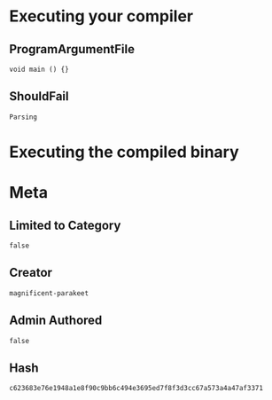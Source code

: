 # Executing your compiler

## ProgramArgumentFile

```
void main () {}
```

## ShouldFail

```
Parsing
```

# Executing the compiled binary

# Meta

## Limited to Category

```
false
```

## Creator

```
magnificent-parakeet
```

## Admin Authored

```
false
```

## Hash

```
c623683e76e1948a1e8f90c9bb6c494e3695ed7f8f3d3cc67a573a4a47af3371
```
